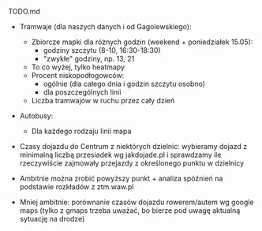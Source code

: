 TODO.md

* Tramwaje (dla naszych danych i od Gagolewskiego):
	* Zbiorcze mapki dla różnych godzin (weekend + poniedziałek 15.05):
		* godziny szczytu (8-10, 16:30-18:30)
		* "zwykłe" godziny, np. 13, 21
	* To co wyżej, tylko heatmapy
	* Procent niskopodłogowców:
		* ogólnie (dla całego dnia i godzin szczytu osobno)
		* dla poszczególnych linii
	* Liczba tramwajów w ruchu przez cały dzień

* Autobusy:
	* Dla każdego rodzaju linii mapa

* Czasy dojazdu do Centrum z niektórych dzielnic: wybieramy dojazd z minimalną liczbą przesiadek wg jakdojade.pl i sprawdzamy ile rzeczywiście zajmowały przejazdy z określonego punktu w dzielnicy

* Ambitnie można zrobić powyższy punkt + analiza spóźnień na podstawie rozkładów z ztm.waw.pl
* Mniej ambitnie: porównanie czasów dojazdu rowerem/autem wg google maps (tylko z gmaps trzeba uważać, bo bierze pod uwagę aktualną sytuację na drodze)
